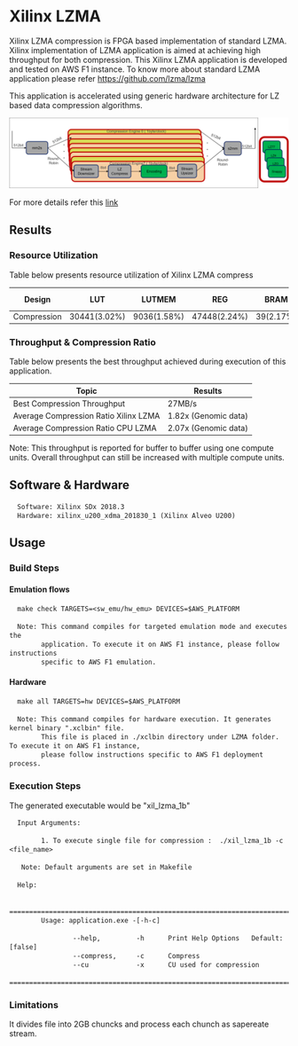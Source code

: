 # Xilinx LZMA 

Xilinx LZMA compression is FPGA based implementation of standard LZMA. 
Xilinx implementation of LZMA application is aimed at achieving high throughput for both compression.
This Xilinx LZMA application is developed and tested on AWS F1 instance. To know
more about standard LZMA application please refer https://github.com/lzma/lzma

This application is accelerated using generic hardware architecture for LZ based data compression algorithms.

![LZx compress select](../img/lzx_comp.png) <br />

For more details refer this [link](https://gitenterprise.xilinx.com/heeran/xil_lzma/blob/master/README.md)


## Results

### Resource Utilization <br />

Table below presents resource utilization of Xilinx LZMA compress


| Design | LUT | LUTMEM | REG | BRAM | URAM| DSP | Fmax (MHz) |
| --------------- | --- | ------ | --- | ---- | --- | -----| -----|
| Compression     | 30441(3.02%) | 9036(1.58%)|47448(2.24%)|39(2.17%) | 0(0%)|3(0.04%)|250|


### Throughput & Compression Ratio

Table below presents the best throughput achieved during execution of this application.

| Topic| Results| 
|-------|--------|
|Best Compression Throughput|27MB/s|
|Average Compression Ratio Xilinx LZMA| 1.82x (Genomic data)|
|Average Compression Ratio CPU LZMA| 2.07x (Genomic data)|

Note: This throughput is reported for buffer to buffer using one compute units. Overall throughput can still be increased with multiple compute units. 


## Software & Hardware

```
  Software: Xilinx SDx 2018.3
  Hardware: xilinx_u200_xdma_201830_1 (Xilinx Alveo U200)
```
 
## Usage


### Build Steps

#### Emulation flows
```
  make check TARGETS=<sw_emu/hw_emu> DEVICES=$AWS_PLATFORM
  
  Note: This command compiles for targeted emulation mode and executes the
        application. To execute it on AWS F1 instance, please follow instructions
        specific to AWS F1 emulation.
```
#### Hardware

```
  make all TARGETS=hw DEVICES=$AWS_PLATFORM

  Note: This command compiles for hardware execution. It generates kernel binary ".xclbin" file. 
        This file is placed in ./xclbin directory under LZMA folder. To execute it on AWS F1 instance, 
        please follow instructions specific to AWS F1 deployment process.

```

### Execution Steps

The generated executable would be
"xil_lzma_1b"

```
  Input Arguments: 
    
        1. To execute single file for compression :  ./xil_lzma_1b -c <file_name>
        
   Note: Default arguments are set in Makefile

  Help:

        ===============================================================================================
        Usage: application.exe -[-h-c]

                --help,         -h      Print Help Options   Default: [false]
                --compress,     -c      Compress
				--cu			-x		CU used for compression
        ===============================================================================================

```


### Limitations

It divides file into 2GB chuncks and process each chunch as sapereate stream.


